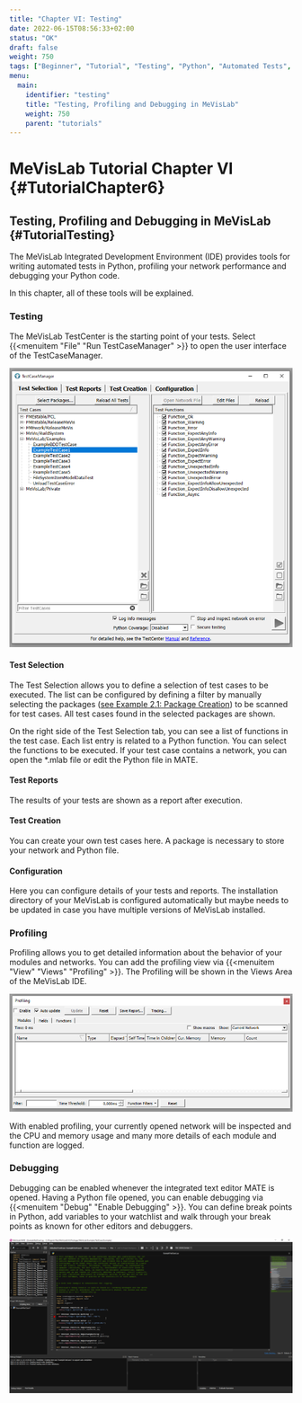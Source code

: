 ```yaml
---
title: "Chapter VI: Testing"
date: 2022-06-15T08:56:33+02:00
status: "OK"
draft: false
weight: 750
tags: ["Beginner", "Tutorial", "Testing", "Python", "Automated Tests", "Profiling", "Debugging"]
menu: 
  main:
    identifier: "testing"
    title: "Testing, Profiling and Debugging in MeVisLab"
    weight: 750
    parent: "tutorials"
---
```

# MeVisLab Tutorial Chapter VI {#TutorialChapter6}

## Testing, Profiling and Debugging in MeVisLab {#TutorialTesting}

The MeVisLab Integrated Development Environment (IDE) provides tools for writing automated tests in Python, profiling your network performance and debugging your Python code.

In this chapter, all of these tools will be explained.

### Testing
The MeVisLab TestCenter is the starting point of your tests. Select {{<menuitem "File" "Run TestCaseManager" >}} to open the user interface of the TestCaseManager.

![MeVisLab TestCaseManager](/images/tutorials/testing/TestCaseManager.png "MeVisLab TestCaseManager")

#### Test Selection
The Test Selection allows you to define a selection of test cases to be executed. The list can be configured by defining a filter by manually selecting the packages ([see Example 2.1: Package Creation](/tutorials/basicmechanisms/macromodules/package)) to be scanned for test cases. All test cases found in the selected packages are shown.

On the right side of the Test Selection tab, you can see a list of functions in the test case. Each list entry is related to a Python function. You can select the functions to be executed. If your test case contains a network, you can open the \*.mlab file or edit the Python file in MATE.

#### Test Reports
The results of your tests are shown as a report after execution. 

#### Test Creation
You can create your own test cases here. A package is necessary to store your network and Python file.

#### Configuration
Here you can configure details of your tests and reports. The installation directory of your MeVisLab is configured automatically but maybe needs to be updated in case you have multiple versions of MeVisLab installed.

### Profiling
Profiling allows you to get detailed information about the behavior of your modules and networks. You can add the profiling view via {{<menuitem "View" "Views" "Profiling" >}}. The Profiling will be shown in the Views Area of the MeVisLab IDE.

![MeVisLab Profiling](/images/tutorials/testing/Profiling.png "MeVisLab Profiling")

With enabled profiling, your currently opened network will be inspected and the CPU and memory usage and many more details of each module and function are logged. 

### Debugging
Debugging can be enabled whenever the integrated text editor MATE is opened. Having a Python file opened, you can enable debugging via {{<menuitem "Debug" "Enable Debugging" >}}. You can define break points in Python, add variables to your watchlist and walk through your break points as known for other editors and debuggers.

![MeVisLab Debugging](/images/tutorials/testing/MATE_debugging.png "MeVisLab Debugging")
